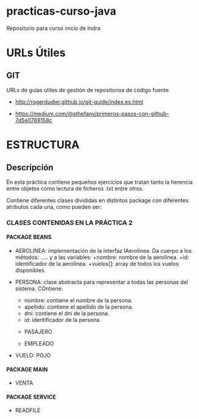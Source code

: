 # practicas-curso-java
Repositorio para curso inicio de Indra

# URLs Útiles

## GIT

URLs de guías útiles de gestión de repositorios de código fuente

* http://rogerdudler.github.io/git-guide/index.es.html

* https://medium.com/@sthefany/primeros-pasos-con-github-7d5e0769158c

# ESTRUCTURA 

## Descripción

En esta práctica contiene pequeños ejercicios que tratan tanto la herencia entre objetos como lectura de ficheros .txt entre otros.

Contiene diferentes clases divididas en distintos package con diferentes atributos cada una, como pueden ser:

### CLASES CONTENIDAS EN LA PRÁCTICA 2

#### PACKAGE BEANS

* AEROLINEA: implementación de la interfaz IAerolínea. Da cuerpo a los métodos: ..... y a las variables:
   +nombre: nombre de la aerolínea.
   +id: identificador de la aerolínea.
   +vuelos[]: array de todos los vuelos disponibles.

* PERSONA:  clase abstracta para representar a todas las personas del sistema. COntiene:
   + nombre: contiene el nombre de la persona.
   + apellido: contiene el apellido de la persona.
   + dni: contiene el dni de la persona.
   + id: identificador de la persona.

    * PASAJERO
    
    * EMPLEADO

* VUELO: POJO 

#### PACKAGE MAIN

* VENTA

#### PACKAGE SERVICE

* READFILE

